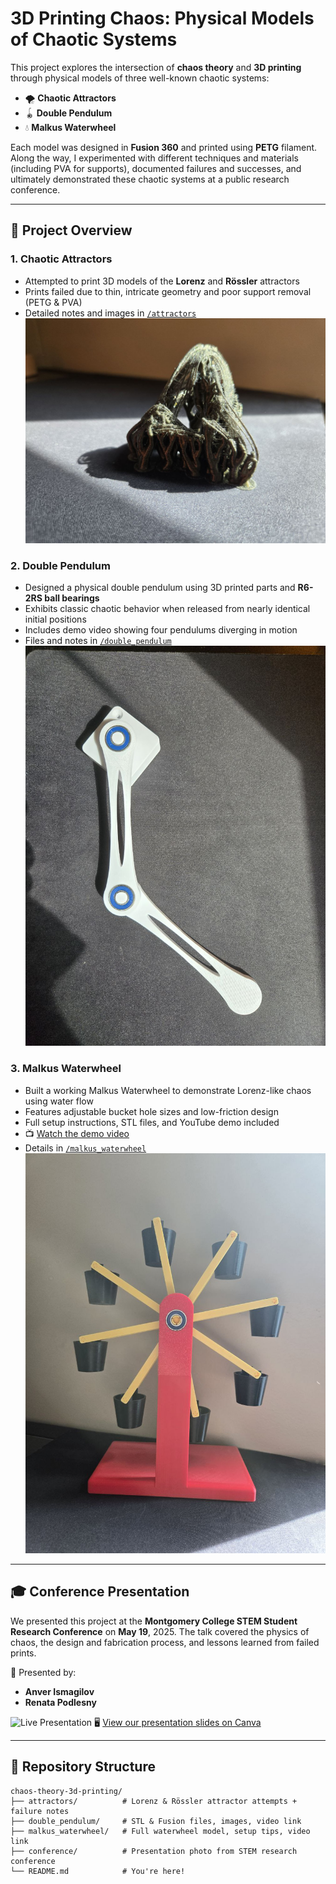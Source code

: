# 3D Printing Chaos: Physical Models of Chaotic Systems

This project explores the intersection of **chaos theory** and **3D printing** through physical models of three well-known chaotic systems:

- 🌪️ **Chaotic Attractors**
- 🪀 **Double Pendulum**
- 💧 **Malkus Waterwheel**

Each model was designed in **Fusion 360** and printed using **PETG** filament. Along the way, I experimented with different techniques and materials (including PVA for supports), documented failures and successes, and ultimately demonstrated these chaotic systems at a public research conference.

---

## 🔬 Project Overview

### 1. Chaotic Attractors
- Attempted to print 3D models of the **Lorenz** and **Rössler** attractors
- Prints failed due to thin, intricate geometry and poor support removal (PETG & PVA)
- Detailed notes and images in [`/attractors`](./attractors)
  ![Halvorsen attractor failed print](./attractors/halvorsen_attractor_petg.jpg)

### 2. Double Pendulum
- Designed a physical double pendulum using 3D printed parts and **R6-2RS ball bearings**
- Exhibits classic chaotic behavior when released from nearly identical initial positions
- Includes demo video showing four pendulums diverging in motion
- Files and notes in [`/double_pendulum`](./double_pendulum)
  ![Double Pendulum](./double_pendulum/dp_print.jpg)

### 3. Malkus Waterwheel
- Built a working Malkus Waterwheel to demonstrate Lorenz-like chaos using water flow
- Features adjustable bucket hole sizes and low-friction design
- Full setup instructions, STL files, and YouTube demo included  
- 📺 [Watch the demo video](https://www.youtube.com/watch?v=cnNCIptOIRE)  
- Details in [`/malkus_waterwheel`](./malkus_waterwheel)
![Malkus Waterwheel](./malkus_waterwheel/mw_print.jpg)
---

## 🎓 Conference Presentation

We presented this project at the **Montgomery College STEM Student Research Conference** on **May 19**, 2025. The talk covered the physics of chaos, the design and fabrication process, and lessons learned from failed prints.

👥 Presented by:
- **Anver Ismagilov**  
- **Renata Podlesny**

![Live Presentation](./conference/conference.png) 
🖥️ [View our presentation slides on Canva](https://www.canva.com/design/DAGmg528J3k/wflEtCZgoDJZ-1yIyHF0FA/edit?utm_content=DAGmg528J3k&utm_campaign=designshare&utm_medium=link2&utm_source=sharebutton)


---

## 📁 Repository Structure

```plaintext
chaos-theory-3d-printing/
├── attractors/          # Lorenz & Rössler attractor attempts + failure notes
├── double_pendulum/     # STL & Fusion files, images, video link
├── malkus_waterwheel/   # Full waterwheel model, setup tips, video link
├── conference/          # Presentation photo from STEM research conference
└── README.md            # You're here!

